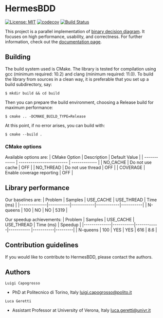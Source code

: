 # HermesBDD #

[![License: MIT](https://img.shields.io/badge/License-MIT-yellow.svg)](https://opensource.org/licenses/MIT)
[![codecov](https://codecov.io/gh/luigicapogrosso/HermesBDD/branch/main/graph/badge.svg)](https://codecov.io/gh/luigicapogrosso/HermesBDD)
[![Build Status](https://github.com/luigicapogrosso/HermesBDD/workflows/Continuous%20Integration/badge.svg)](https://github.com/luigicapogrosso/HermesBDD/actions)

This project is a parallel implementation of [binary decision diagram](https://en.wikipedia.org/wiki/Binary_decision_diagram). It focuses on high performance, usability, and correctness. For further information, check out the [documentation page](https://luigicapogrosso.github.io/HermesBDD/).

## Building ##

The build system used is CMake. The library is tested for compilation using gcc (minimum required: 10.2) and clang (minimum required: 11.0). To build the library from sources in a clean way, it is preferable that you set up a build subdirectory, say:

```
$ mkdir build && cd build
```

Then you can prepare the build environment, choosing a Release build for maximum performance:

```
$ cmake .. -DCMAKE_BUILD_TYPE=Release
```

At this point, if no error arises, you can build with:

```
$ cmake --build .
```

### CMake options ###

Available options are:
| CMake Option | Description               | Default Value |
| ------------ | ------------------------- | ------------- |
| NO_CACHE     | Do not use cache          | OFF           |
| NO_THREAD    | Do not use thread         | OFF           |
| COVERAGE     | Enable coverage reporting | OFF           |

## Library performance ##

Our baselines are:
| Problem      | Samples   | USE_CACHE  | USE_THREAD | Time (ms) |
|--------------|-----------|------------|------------|-----------|
| N-queens     | 100       | NO         | NO         | 5319      |

Our speedup achievements:
| Problem      | Samples   | USE_CACHE  | USE_THREAD | Time (ms) | Speedup |
|--------------|-----------|------------|----------- |-----------|---------|
| N-queens     | 100       | YES        | YES        | 616       | 8.6     |

## Contribution guidelines ##

If you would like to contribute to HermesBDD, please contact the authors.

## Authors ##

`Luigi Capogrosso`
- PhD at Politecnico di Torino, Italy [luigi.capogrosso@polito.it](mailto:luigi.capogrosso@polito.it)

`Luca Geretti`
- Assistant Professor at University of Verona, Italy [luca.geretti@univr.it](mailto:luca.geretti@univr.it)
